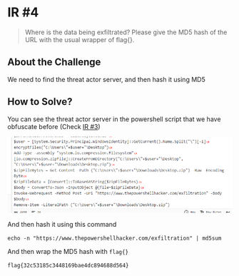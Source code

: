 # IR #4
> Where is the data being exfiltrated? Please give the MD5 hash of the URL with the usual wrapper of flag{}.

## About the Challenge
We need to find the threat actor server, and then hash it using MD5

## How to Solve?
You can see the threat actor server in the powershell script that we have obfuscate before (Check [IR #3](/2023/NahamCon%20CTF%202023/IR%20%233/))

![flag](images/flag.png)

And then hash it using this command

```shell
echo -n "https://www.thepowershellhacker.com/exfiltration" | md5sum
```

And then wrap the MD5 hash with `flag{}`

```
flag{32c53185c3448169bae4dc894688d564}
```